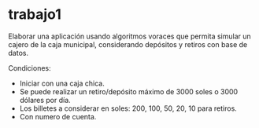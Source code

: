 # trabajo1

Elaborar una aplicación usando algoritmos voraces que permita simular un cajero de la caja municipal, considerando depósitos y retiros con base de datos.

Condiciones:

* Iniciar con una caja chica.
* Se puede realizar un retiro/depósito máximo de 3000 soles o 3000 dólares por día.
* Los billetes a considerar en soles: 200, 100, 50, 20, 10 para retiros.
* Con numero de cuenta.
